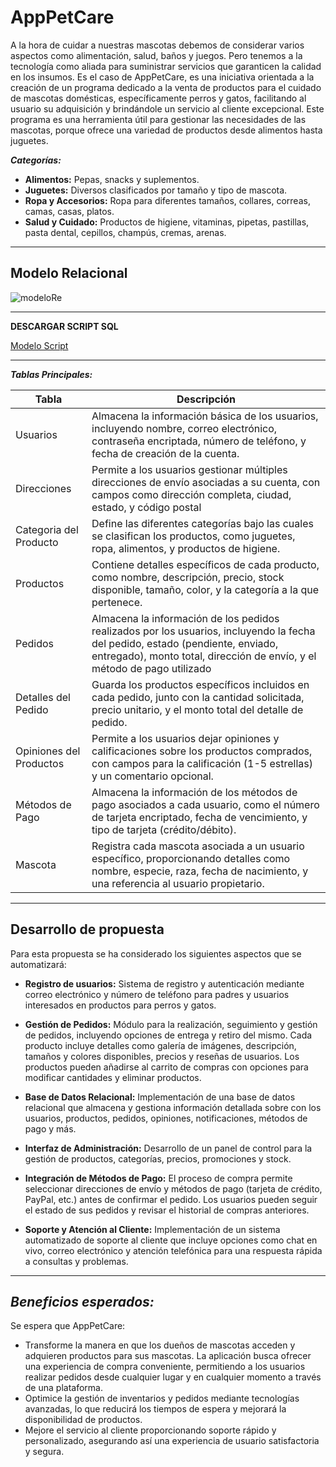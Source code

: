 # AppPetCare
A la hora de cuidar a nuestras mascotas debemos de considerar varios aspectos como alimentación, salud, baños y juegos. Pero tenemos a la tecnología como aliada para suministrar servicios que garanticen la calidad en los insumos. Es el caso de AppPetCare, es una iniciativa orientada a la creación de un programa dedicado a la venta de productos para el cuidado de mascotas domésticas, específicamente perros y gatos, facilitando al usuario su adquisición y brindándole un servicio al cliente excepcional. Este programa es una herramienta útil para gestionar las necesidades de las mascotas, porque ofrece una variedad de productos desde alimentos hasta juguetes. 


***Categorías:***

- **Alimentos:** Pepas, snacks y suplementos.
- **Juguetes:** Diversos clasificados por tamaño y tipo de mascota.
- **Ropa y Accesorios:** Ropa para diferentes tamaños, collares, correas, camas, casas, platos.
- **Salud y Cuidado:** Productos de higiene, vitaminas, pipetas, pastillas, pasta dental, cepillos, champús, cremas, arenas.
 
---
## Modelo Relacional
![modeloRe](https://github.com/Nathalia-Benites/appPetCare/assets/167949641/ced73d1f-757e-4c8a-97bf-b1389eccb8ea)


____
**DESCARGAR SCRIPT SQL**

[Modelo Script](https://github.com/Nathalia-Benites/appPetCare/blob/main/Modelo%20relacional.sql)

-----
***Tablas Principales:***

|Tabla	| Descripción|
|-------|-------------|
| Usuarios |Almacena la información básica de los usuarios, incluyendo nombre, correo electrónico, contraseña encriptada, número de teléfono, y fecha de creación de la cuenta.|
| Direcciones |Permite a los usuarios gestionar múltiples direcciones de envío asociadas a su cuenta, con campos como dirección completa, ciudad, estado, y código postal|
| Categoria del Producto|	Define las diferentes categorías bajo las cuales se clasifican los productos, como juguetes, ropa, alimentos, y productos de higiene.|
|Productos |Contiene detalles específicos de cada producto, como nombre, descripción, precio, stock disponible, tamaño, color, y la categoría a la que pertenece.|
|Pedidos |Almacena la información de los pedidos realizados por los usuarios, incluyendo la fecha del pedido, estado (pendiente, enviado, entregado), monto total, dirección de envío, y el método de pago utilizado|
|Detalles del Pedido |Guarda los productos específicos incluidos en cada pedido, junto con la cantidad solicitada, precio unitario, y el monto total del detalle de pedido.|
|Opiniones del Productos| Permite a los usuarios dejar opiniones y calificaciones sobre los productos comprados, con campos para la calificación (1-5 estrellas) y un comentario opcional.|
|Métodos de Pago| Almacena la información de los métodos de pago asociados a cada usuario, como el número de tarjeta encriptado, fecha de vencimiento, y tipo de tarjeta (crédito/débito).|
| Mascota |Registra cada mascota asociada a un usuario específico, proporcionando detalles como nombre, especie, raza, fecha de nacimiento, y una referencia al usuario propietario.|

------
## Desarrollo de propuesta
Para esta propuesta se ha considerado los siguientes aspectos que se automatizará:

- **Registro de usuarios:** Sistema de registro y autenticación mediante correo electrónico y número de teléfono para padres y usuarios interesados en productos para perros y gatos.
  
- **Gestión de Pedidos:** Módulo para la realización, seguimiento y gestión de pedidos, incluyendo opciones de entrega y retiro del mismo. Cada producto incluye detalles como galería de imágenes, descripción, tamaños y colores disponibles, precios y reseñas de usuarios. Los productos pueden añadirse al carrito de compras con opciones para modificar cantidades y eliminar productos.
  
- **Base de Datos Relacional:** Implementación de una base de datos relacional que almacena y gestiona información detallada sobre con los usuarios, productos, pedidos, opiniones, notificaciones, métodos de pago y más.
  
- **Interfaz de Administración:** Desarrollo de un panel de control para la gestión de productos, categorías, precios, promociones y stock.
  
- **Integración de Métodos de Pago:** El proceso de compra permite seleccionar direcciones de envío y métodos de pago (tarjeta de crédito, PayPal, etc.) antes de confirmar el pedido. Los usuarios pueden seguir el estado de sus pedidos y revisar el historial de compras anteriores. 
  
- **Soporte y Atención al Cliente:** Implementación de un sistema automatizado de soporte al cliente que incluye opciones como chat en vivo, correo electrónico y atención telefónica para una respuesta rápida a consultas y problemas.
----
  ***Beneficios esperados:***
-----------------------
Se espera que AppPetCare:
- Transforme la manera en que los dueños de mascotas acceden y adquieren productos para sus mascotas. La aplicación busca ofrecer una experiencia de compra conveniente, permitiendo a los usuarios realizar pedidos desde cualquier lugar y en cualquier momento a través de una plataforma. 
- Optimice la gestión de inventarios y pedidos mediante tecnologías avanzadas, lo que reducirá los tiempos de espera y mejorará la disponibilidad de productos. 
- Mejore el servicio al cliente proporcionando soporte rápido y personalizado, asegurando así una experiencia de usuario satisfactoria y segura.
